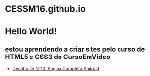 # CESSM16.github.io

<h1>Hello World!</h1>

<h2>estou aprendendo a criar sites pelo curso de HTML5 e CSS3 do CursoEmVideo</h2>

<ul>
        <li>
        <a href="https://cessm16.github.io/Curso%20Em%20Video/HTML5%20e%20CSS3/DESAFIOS%20CursoEmVideo/010%20sitecompleto/index.html"> Desafio de N°10, Pagina Completa Android</a>
        </li>
</ul>
